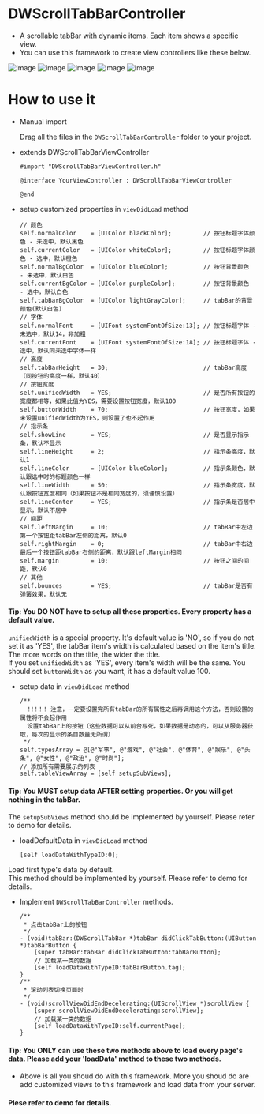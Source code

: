 # DWScrollTabBarController

- A scrollable tabBar with dynamic items. Each item shows a specific view.
- You can use this framework to create view controllers like these below.

![image](https://github.com/iwufan/Resources/blob/master/Images/DWScrollTabBarController/example1.gif)
![image](https://github.com/iwufan/Resources/blob/master/Images/DWScrollTabBarController/example2.gif)
![image](https://github.com/iwufan/Resources/blob/master/Images/DWScrollTabBarController/example3.gif)
![image](https://github.com/iwufan/Resources/blob/master/Images/DWScrollTabBarController/example4.gif)
![image](https://github.com/iwufan/Resources/blob/master/Images/DWScrollTabBarController/example5.gif)

# How to use it
- Manual import<br>

  Drag all the files in the `DWScrollTabBarController` folder to your project.

- extends DWScrollTabBarViewController <br>
  ```
  #import "DWScrollTabBarViewController.h"

  @interface YourViewController : DWScrollTabBarViewController

  @end
  ```
- setup customized properties in `viewDidLoad` method
  ```
  // 颜色
  self.normalColor    = [UIColor blackColor];         // 按钮标题字体颜色 - 未选中，默认黑色
  self.currentColor   = [UIColor whiteColor];         // 按钮标题字体颜色 - 选中，默认橙色
  self.normalBgColor  = [UIColor blueColor];          // 按钮背景颜色   - 未选中，默认白色
  self.currentBgColor = [UIColor purpleColor];        // 按钮背景颜色   - 选中，默认白色
  self.tabBarBgColor  = [UIColor lightGrayColor];     // tabBar的背景颜色(默认白色)
  // 字体
  self.normalFont     = [UIFont systemFontOfSize:13]; // 按钮标题字体 - 未选中，默认14，非加粗
  self.currentFont    = [UIFont systemFontOfSize:18]; // 按钮标题字体 - 选中，默认同未选中字体一样
  // 高度
  self.tabBarHeight   = 30;                           // tabBar高度（同按钮的高度一样，默认40）
  // 按钮宽度
  self.unifiedWidth   = YES;                          // 是否所有按钮的宽度都相等，如果此值为YES，需要设置按钮宽度，默认100
  self.buttonWidth    = 70;                           // 按钮宽度，如果未设置unifiedWidth为YES，则设置了也不起作用
  // 指示条
  self.showLine       = YES;                          // 是否显示指示条，默认不显示
  self.lineHeight     = 2;                            // 指示条高度，默认1
  self.lineColor      = [UIColor blueColor];          // 指示条颜色，默认跟选中时的标题颜色一样
  self.lineWidth      = 50;                           // 指示条宽度，默认跟按钮宽度相同（如果按钮不是相同宽度的，须谨慎设置）
  self.lineCenter     = YES;                          // 指示条是否居中显示，默认不居中
  // 间距
  self.leftMargin     = 10;                           // tabBar中左边第一个按钮距tabBar左侧的距离，默认0
  self.rightMargin    = 0;                            // tabBar中右边最后一个按钮距tabBar右侧的距离，默认跟leftMargin相同
  self.margin         = 10;                           // 按钮之间的间距，默认0
  // 其他
  self.bounces        = YES;                          // tabBar是否有弹簧效果，默认无
  ```
#### Tip: You DO NOT have to setup all these properties. Every property has a default value.
`unifiedWidth` is a special property. It's default value is 'NO', so if you do not set it as 'YES', the tabBar item's width is calculated based on the item's title. The more words on the title, the wider the title.<br>
If you set `unifiedWidth` as 'YES', every item's width will be the same. You should set `buttonWidth` as you want, it has a default value 100. 
- setup data in `viewDidLoad` method
  ```
  /**
    !!!！! 注意，一定要设置完所有tabBar的所有属性之后再调用这个方法，否则设置的属性将不会起作用
    设置tabBar上的按钮（这些数据可以从前台写死，如果数据是动态的，可以从服务器获取，每次的显示的条目数量无所谓）
   */
  self.typesArray = @[@"军事", @"游戏", @"社会", @"体育", @"娱乐", @"头条", @"女性", @"政治", @"时尚"];
  // 添加所有需要展示的列表
  self.tableViewArray = [self setupSubViews];
  ```
#### Tip: You MUST setup data AFTER setting properties. Or you will get nothing in the tabBar.
The `setupSubViews` method should be implemented by yourself. Please refer to demo for details.
- loadDefaultData in `viewDidLoad` method
  ```
  [self loadDataWithTypeID:0];
  ```
Load first type's data by default.<br>
This method should be implemented by yourself. Please refer to demo for details.
- Implement `DWScrollTabBarController` methods.
  ```
  /**
   * 点击tabBar上的按钮
   */
  - (void)tabBar:(DWScrollTabBar *)tabBar didClickTabButton:(UIButton *)tabBarButton {
      [super tabBar:tabBar didClickTabButton:tabBarButton];
      // 加载某一类的数据
      [self loadDataWithTypeID:tabBarButton.tag];
  }
  /**
   * 滚动列表切换页面时
   */
  - (void)scrollViewDidEndDecelerating:(UIScrollView *)scrollView {
      [super scrollViewDidEndDecelerating:scrollView];
      // 加载某一类的数据
      [self loadDataWithTypeID:self.currentPage];
  }
  ```
#### Tip: You ONLY can use these two methods above to load every page's data. Please add your 'loadData' method to these two methods.
- Above is all you shoud do with this framework. More you shoud do are add customized views to this framework and load data from your server. 
#### Plese refer to demo for details.
